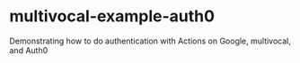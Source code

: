 # multivocal-example-auth0
Demonstrating how to do authentication with Actions on Google, multivocal, and Auth0

